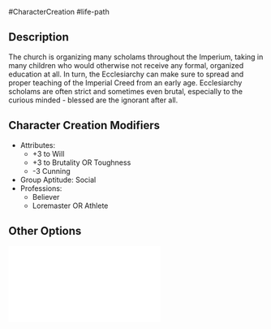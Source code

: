 #CharacterCreation #life-path 
## Description
The church is organizing many scholams throughout the Imperium, taking in many children who would otherwise not receive any formal, organized education at all.
In turn, the Ecclesiarchy can make sure to spread and proper teaching of the Imperial Creed from an early age.
Ecclesiarchy scholams are often strict and sometimes even brutal, especially to the curious minded - blessed are the ignorant after all.

## Character Creation Modifiers
- Attributes:
	- +3 to Will
	- +3 to Brutality OR Toughness 
	- -3 Cunning
- Group Aptitude: Social
- Professions:
	- Believer
	- Loremaster OR Athlete

## Other Options
![](</LifePath/Education/List of Educations.md>)